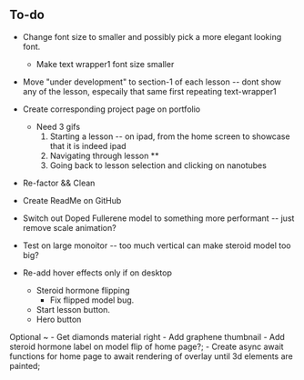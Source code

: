 ## To-do

   - Change font size to smaller and possibly pick a more elegant looking font.
      - Make text wrapper1 font size smaller 
   - Move "under development" to section-1 of each lesson -- dont show any of the lesson, especaily that same first repeating text-wrapper1 

   - Create corresponding project page on portfolio 
      - Need 3 gifs 
         1. Starting a lesson -- on ipad, from the home screen to showcase that it is indeed ipad
         2. Navigating through lesson **
         3. Going back to lesson selection and clicking on nanotubes




   - Re-factor && Clean
   - Create ReadMe on GitHub
   - Switch out Doped Fullerene model to something more performant -- just remove scale animation?
   - Test on large monoitor -- too much vertical can make steroid model too big?
   - Re-add hover effects only if on desktop 
      - Steroid hormone flipping
         - Fix flipped model bug.
      - Start lesson button.
      - Hero button 

















   Optional ~
    - Get diamonds material right
    - Add graphene thumbnail
    - Add steroid hormone label on model flip of home page?;
    - Create async await functions for home page to await rendering of overlay until 3d elements are painted;